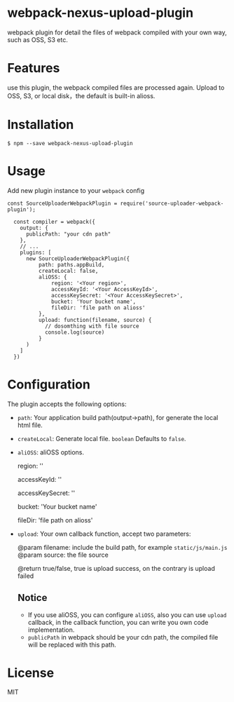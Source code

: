 # webpack-nexus-upload-plugin

webpack plugin for detail the files of webpack compiled with your own way, such as OSS, S3 etc.

# Features

use this plugin, the webpack compiled files are processed again. Upload to OSS, S3, or local disk，the default is built-in alioss.

# Installation

```
$ npm --save webpack-nexus-upload-plugin
```

# Usage

Add new plugin instance to your `webpack` config

```
const SourceUploaderWebpackPlugin = require('source-uploader-webpack-plugin');

  const compiler = webpack({
  	output: {
      publicPath: "your cdn path"
  	},
    // ...
    plugins: [
      new SourceUploaderWebpackPlugin({
      	  path: paths.appBuild, 
      	  createLocal: false, 
      	  aliOSS: {
              region: '<Your region>',
              accessKeyId: '<Your AccessKeyId>',
              accessKeySecret: '<Your AccessKeySecret>',
              bucket: 'Your bucket name',
              fileDir: 'file path on alioss'
      	  },
      	  upload: function(filename, source) {
          	// dosomthing with file source
            console.log(source)
      	  }
      )
    ]
  })
```

# Configuration

The plugin accepts the following options:

- `path`: Your application build path(output->path), for generate the local html file.

- `createLocal`: Generate local file. `boolean` Defaults to `false`.

- `aliOSS`: aliOSS options.

  region: '<Your region>'

  accessKeyId: '<Your AccessKeyId>'

  accessKeySecret: '<Your AccessKeySecret>'

  bucket: 'Your bucket name'

  fileDir: 'file path on alioss'

- `upload`: Your own callback function, accept two parameters:

  @param filename: include the build path, for example `static/js/main.js`
  @param source: the file source

  @return  true/false, true is upload success, on the contrary is upload failed

  ## Notice

  - If you use aliOSS, you can configure `aliOSS`, also you can use `upload` callback, in the callback function, you can write you own code implementation.
  - `publicPath` in webpack should be your cdn path, the compiled file will be replaced with this path.

# License

MIT